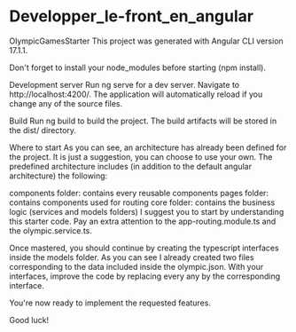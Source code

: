 # Developper_le-front_en_angular

OlympicGamesStarter
This project was generated with Angular CLI version 17.1.1.

Don't forget to install your node_modules before starting (npm install).

Development server
Run ng serve for a dev server. Navigate to http://localhost:4200/. The application will automatically reload if you change any of the source files.

Build
Run ng build to build the project. The build artifacts will be stored in the dist/ directory.

Where to start
As you can see, an architecture has already been defined for the project. It is just a suggestion, you can choose to use your own. The predefined architecture includes (in addition to the default angular architecture) the following:

components folder: contains every reusable components
pages folder: contains components used for routing
core folder: contains the business logic (services and models folders)
I suggest you to start by understanding this starter code. Pay an extra attention to the app-routing.module.ts and the olympic.service.ts.

Once mastered, you should continue by creating the typescript interfaces inside the models folder. As you can see I already created two files corresponding to the data included inside the olympic.json. With your interfaces, improve the code by replacing every any by the corresponding interface.

You're now ready to implement the requested features.

Good luck!
